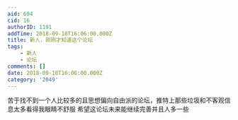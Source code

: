 ```yaml
---
aid: 694
cid: 16
authorID: 1191
addTime: 2018-09-18T16:06:00.000Z
title: 新人，刚刚才知道这个论坛
tags:
    - 新人
    - 论坛
comments: []
date: 2018-09-18T16:06:00.000Z
category: '2049'
---
```


苦于找不到一个人比较多的且思想偏向自由派的论坛，推特上那些垃圾和不客观信息太多看得我眼睛不舒服 希望这论坛未来能继续完善并且人多一些

